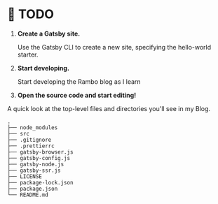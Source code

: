 # 🚀 TODO

1.  **Create a Gatsby site.**

    Use the Gatsby CLI to create a new site, specifying the hello-world starter.

2.  **Start developing.**

    Start developing the Rambo blog as I learn

3.  **Open the source code and start editing!**

A quick look at the top-level files and directories you'll see in my Blog.

    .
    ├── node_modules
    ├── src
    ├── .gitignore
    ├── .prettierrc
    ├── gatsby-browser.js
    ├── gatsby-config.js
    ├── gatsby-node.js
    ├── gatsby-ssr.js
    ├── LICENSE
    ├── package-lock.json
    ├── package.json
    └── README.md
